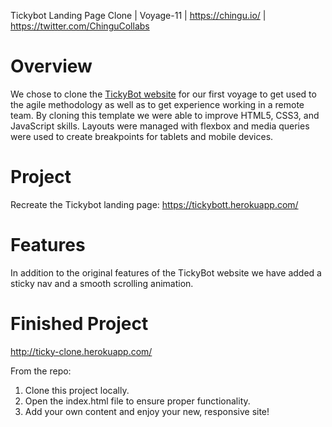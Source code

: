 Tickybot Landing Page Clone | Voyage-11 | https://chingu.io/ | https://twitter.com/ChinguCollabs

# Overview
We chose to clone the <a href="https://tickybott.herokuapp.com" target="_blank">TickyBot website</a> for our first voyage to get used to the agile methodology as well as to get experience working in a remote team. By cloning this template we were able to improve HTML5, CSS3, and JavaScript skills. Layouts were managed with flexbox and media queries were used to create breakpoints for tablets and mobile devices.

# Project
Recreate the Tickybot landing page: https://tickybott.herokuapp.com/

# Features
In addition to the original features of the TickyBot website we have added a sticky nav and a smooth scrolling animation.

# Finished Project
http://ticky-clone.herokuapp.com/

From the repo:

  1. Clone this project locally.
  2. Open the index.html file to ensure proper functionality.
  3. Add your own content and enjoy your new, responsive site!



